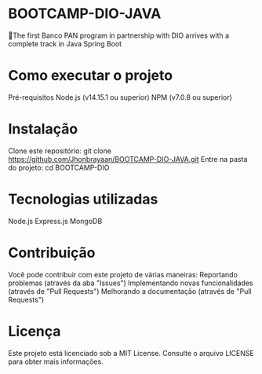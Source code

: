 # BOOTCAMP-DIO-JAVA
🚀The first Banco PAN program in partnership with DIO arrives with a complete track in Java Spring Boot


# Como executar o projeto
Pré-requisitos
Node.js (v14.15.1 ou superior)
NPM (v7.0.8 ou superior)

# Instalação
Clone este repositório: git clone https://github.com/Jhonbrayaan/BOOTCAMP-DIO-JAVA.git
Entre na pasta do projeto: cd BOOTCAMP-DIO

# Tecnologias utilizadas
Node.js
Express.js
MongoDB

# Contribuição
Você pode contribuir com este projeto de várias maneiras:
Reportando problemas (através da aba "Issues")
Implementando novas funcionalidades (através de "Pull Requests")
Melhorando a documentação (através de "Pull Requests")

# Licença
Este projeto está licenciado sob a MIT License. Consulte o arquivo LICENSE para obter mais informações.
